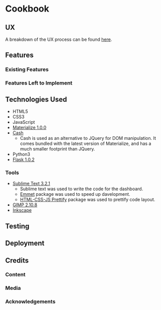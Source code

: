 # Cookbook
 
## UX

A breakdown of the UX process can be found [here](https://github.com/ASquirrelsTail/cookbook/blob/master/preprod/ux.md).

## Features
 
### Existing Features

### Features Left to Implement


## Technologies Used

- HTML5
- CSS3
- JavaScript
- [Materialize 1.0.0](https://materializecss.com/)
- [Cash](https://kenwheeler.github.io/cash/)
	- Cash is used as an alternative to JQuery for DOM manipulation. It comes bundled with the latest version of Materialize, and has a much smaller footprint than JQuery.
- Python3
- [Flask 1.0.2](http://flask.pocoo.org/)

### Tools

- [Sublime Text 3.2.1](https://www.sublimetext.com/)
	- Sublime text was used to write the code for the dashboard.
	- [Emmet](https://emmet.io/) package was used to speed up davelopment.
	- [HTML-CSS-JS Prettify](https://packagecontrol.io/packages/HTML-CSS-JS%20Prettify) package was used to prettify code layout.
- [GIMP 2.10.8](https://www.gimp.org/)
- [Inkscape](https://inkscape.org/)

## Testing



## Deployment


## Credits

### Content

### Media

### Acknowledgements
